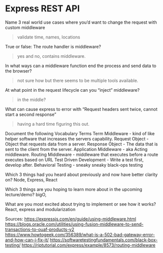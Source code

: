 # Express REST API

Name 3 real world use cases where you’d want to change the request with custom middleware
> validate time, names, locations

True or false: The route handler is middleware?
> yes and no, contains middleware.

In what ways can a middleware function end the process and send data to the browser?
>not sure how but there seems to be multiple tools available.

At what point in the request lifecycle can you “inject” middleware?
> in the middle?

What can cause express to error with “Request headers sent twice, cannot start a second response”
>having a hard time figuring this out.

Document the following Vocabulary Terms
Term
Middleware - kind of like helper software that increases the servers capability.
Request Object - Object that requests data from a server.
Response Object - The data that is sent to the client from the server.
Application Middleware - aka Acting middleware.
Routing Middleware - middleware that executes before a route executes based on URL
Test Driven Development - Write a test first, develop after.
Behavioral Testing - sneaky sneaky black-ops testing

Which 3 things had you heard about previously and now have better clarity on?
Node, Express, React

Which 3 things are you hoping to learn more about in the upcoming lecture/demo?
bigO, 

What are you most excited about trying to implement or see how it works?
React, express and modularization

Sources:
https://expressjs.com/en/guide/using-middleware.html
https://blogs.oracle.com/utilities/using-fusion-middleware-to-send-transactions-to-ouaf-products-v2
https://www.howtogeek.com/356389/what-is-a-502-bad-gateway-error-and-how-can-i-fix-it/
https://softwaretestingfundamentals.com/black-box-testing/
https://riptutorial.com/express/example/8573/routing-middleware